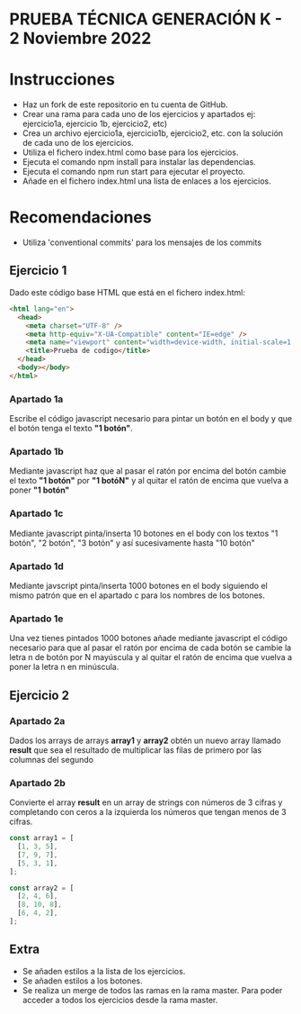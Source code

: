 # PRUEBA TÉCNICA GENERACIÓN K - 2 Noviembre 2022

# Instrucciones

- Haz un fork de este repositorio en tu cuenta de GitHub.
- Crear una rama para cada uno de los ejercicios y apartados ej: ejercicio1a, ejercicio 1b, ejercicio2, etc)
- Crea un archivo ejercicio1a, ejercicio1b, ejercicio2, etc. con la solución de cada uno de los ejercicios.
- Utiliza el fichero index.html como base para los ejercicios.
- Ejecuta el comando npm install para instalar las dependencias.
- Ejecuta el comando npm run start para ejecutar el proyecto.
- Añade en el fichero index.html una lista de enlaces a los ejercicios.

# Recomendaciones

- Utiliza 'conventional commits' para los mensajes de los commits

## Ejercicio 1

Dado este código base HTML que está en el fichero index.html:

```html
<html lang="en">
  <head>
    <meta charset="UTF-8" />
    <meta http-equiv="X-UA-Compatible" content="IE=edge" />
    <meta name="viewport" content="width=device-width, initial-scale=1.0" />
    <title>Prueba de codigo</title>
  </head>
  <body></body>
</html>
```

### Apartado 1a

Escribe el código javascript necesario para pintar un botón en el body y que el botón tenga el texto **"1 botón"**.

### Apartado 1b

Mediante javascript haz que al pasar el ratón por encima del botón cambie el texto **"1 botón"** por **"1 botóN"** y al quitar el ratón de encima que vuelva a poner **"1 botón"**

### Apartado 1c

Mediante javascript pinta/inserta 10 botones en el body con los textos "1 botón", "2 botón", "3 botón" y así sucesivamente hasta "10 botón"

### Apartado 1d

Mediante javscript pinta/inserta 1000 botones en el body siguiendo el mismo patrón que en el apartado c para los nombres de los botones.

### Apartado 1e

Una vez tienes pintados 1000 botones añade mediante javascript el código necesario para que al pasar el ratón por encima de cada botón se cambie la letra n de botón por N mayúscula y al quitar el ratón de encima que vuelva a poner la letra n en minúscula.

## Ejercicio 2

### Apartado 2a

Dados los arrays de arrays **array1** y **array2** obtén un nuevo array llamado **result** que sea el resultado de multiplicar las filas de primero por las columnas del segundo

### Apartado 2b

Convierte el array **result** en un array de strings con números de 3 cifras y completando con ceros a la izquierda los números que tengan menos de 3 cifras.

```javascript
const array1 = [
  [1, 3, 5],
  [7, 9, 7],
  [5, 3, 1],
];

const array2 = [
  [2, 4, 6],
  [8, 10, 8],
  [6, 4, 2],
];
```

## Extra

- Se añaden estilos a la lista de los ejercicios.
- Se añaden estilos a los botones.
- Se realiza un merge de todos las ramas en la rama master. Para poder acceder a todos los ejercicios desde la rama master.


